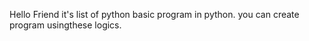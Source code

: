 Hello Friend it's list of python basic program in python.
you can create program usingthese logics.
